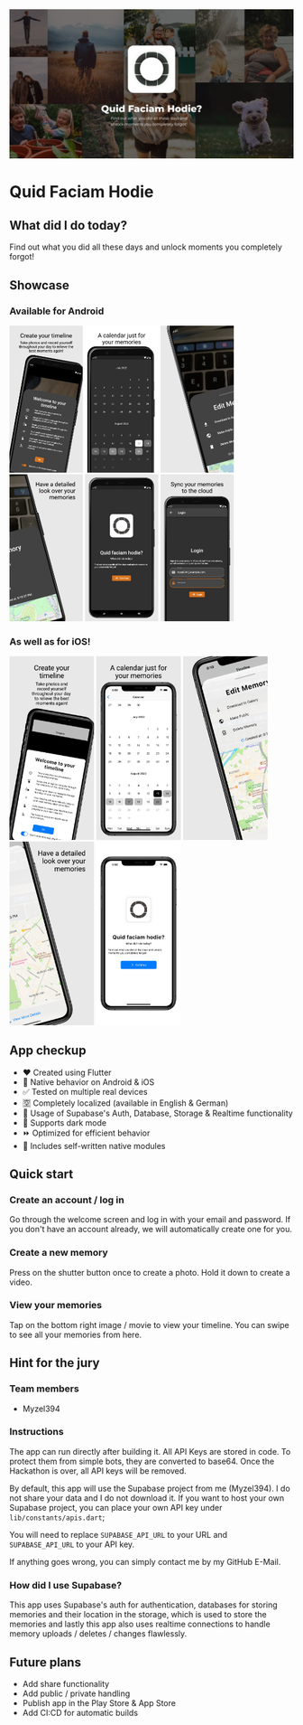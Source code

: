<img src="readme_content/poster.webp" />

# Quid Faciam Hodie

## What did I do today?

Find out what you did all these days and unlock moments you completely forgot!


## Showcase

### Available for Android

<p float="left">
    <img src="readme_content/store_previews/android/0_timeline.webp" width="130" />
    <img src="readme_content/store_previews/android/1_calendar.webp" width="130" />
    <img src="readme_content/store_previews/android/2_details_1.webp" width="130" />
    <img src="readme_content/store_previews/android/2_details_2.webp" width="130" />
    <img src="readme_content/store_previews/android/3_welcome.webp" width="130" />
    <img src="readme_content/store_previews/android/4_login.webp" width="130" />
</p>

### As well as for iOS!

<p float="left">
    <img src="readme_content/store_previews/ios/0_timeline.webp" width="150" />
    <img src="readme_content/store_previews/ios/1_calendar.webp" width="150" />
    <img src="readme_content/store_previews/ios/2_details_1.webp" width="150" />
    <img src="readme_content/store_previews/ios/2_details_2.webp" width="150" />
    <img src="readme_content/store_previews/ios/3_welcome.webp" width="150" />
</p>


## App checkup

* :heart: Created using Flutter
* :apple: Native behavior on Android & iOS
* :white_check_mark: Tested on multiple real devices
* :u7a7a: Completely localized (available in English & German)
* :flashlight: Usage of Supabase's Auth, Database, Storage & Realtime functionality
* :new_moon_with_face: Supports dark mode
* :fast_forward: Optimized for efficient behavior
* :iphone: Includes self-written native modules


## Quick start

### Create an account / log in

Go through the welcome screen and log in with your email and password.
If you don't have an account already, we will automatically create one for you.

### Create a new memory

Press on the shutter button once to create a photo.
Hold it down to create a video.

### View your memories

Tap on the bottom right image / movie to view your timeline.
You can swipe to see all your memories from here.


## Hint for the jury

### Team members

* Myzel394

### Instructions

The app can run directly after building it. All API Keys are stored in code.
To protect them from simple bots, they are converted to base64.
Once the Hackathon is over, all API keys will be removed.

By default, this app will use the Supabase project from me (Myzel394).
I do not share your data and I do not download it.
If you want to host your own Supabase project, you can place your
own API key under `lib/constants/apis.dart`;

You will need to replace `SUPABASE_API_URL` to your URL and `SUPABASE_API_URL` to your API key.

If anything goes wrong, you can simply contact me by my GitHub E-Mail.

### How did I use Supabase?

This app uses Supabase's auth for authentication,
databases for storing memories and their location in the
storage, which is used to store the memories and lastly this app
also uses realtime connections to handle memory uploads /
deletes / changes flawlessly.

## Future plans

* Add share functionality
* Add public / private handling
* Publish app in the Play Store & App Store
* Add CI:CD for automatic builds
